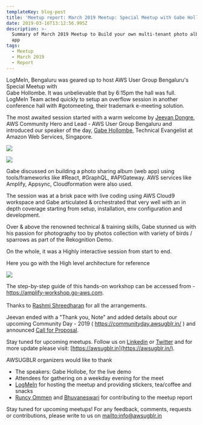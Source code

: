 ```yaml
---
templateKey: blog-post
title: 'Meetup report: March 2019 Meetup: Special Meetup with Gabe Hollombe'
date: 2019-03-16T13:12:56.995Z
description: >-
  Summary of March 2019 Meetup to Build your own multi-tenant photo album web
  app
tags:
  - Meetup
  - March 2019
  - Report
---
```

LogMeIn, Bengaluru was geared up to host AWS User Group Bengaluru's Special Meetup with\
Gabe Hollombe. It was unbelievable that by 6:15pm the hall was full. LogMeIn Team acted quickly to setup an overflow session in another conference hall with #gotomeeting, their trademark e-meeting solution.

The most awaited session started with a warm welcome by [Jeevan Dongre](https://www.linkedin.com/in/jeevandongre/), AWS Community Hero and Lead - AWS User Group Bengaluru and introduced our speaker of the day, [Gabe Hollombe](https://www.linkedin.com/in/gabehollombe/), Technical Evangelist at Amazon Web Services, Singapore.

![](/img/gabemeetup_2.png)

![](/img/gabemeetup.png)

Gabe discussed on building a photo sharing album (web app) using tools/frameworks like #React, #GraphQL, #APIGateway. AWS services like Amplify, Appsync, Cloudformation were also used.

The session was at a brisk pace with live coding using AWS Cloud9 workspace and Gabe articulated & orchestrated that very well with an in depth coverage starting from setup, installation, env configuration and development.

Over & above the renowned technical & training skills, Gabe stunned us with his passion for photography too by photos collection with variety of birds / sparrows as part of the Rekognition Demo.

On the whole, it was a Highly interactive session from start to end.

Here you go with the High level architecture for reference

![](/img/architecture.png)

The step-by-step guide of this hands-on workshop can be accessed from - <https://amplify-workshop.go-aws.com>.\
\
Thanks to [Rashmi Shreedharan](https://www.linkedin.com/in/rashmis/) for all the arrangements.

Jeevan ended with a "Thank you, Note" and added details about our upcoming Community Day - 2019 ( <https://communityday.awsugblr.in/> ) and announced [Call for Proposal](https://www.awsugblr.in/blog/2019-03-04-call-for-proposals-for-aws-community-day-bengaluru-2019-are-now-open/). 

Stay tuned for upcoming meetups. Follow us on [Linkedin](https://www.linkedin.com/in/awsugblr/) or [Twitter](https://twitter.com/awsugblr) and for more update please visit:  [https://awsugblr.in](https://awsugblr.in/).

AWSUGBLR organizers would like to thank

* The speakers: Gabe Hollobe, for the live demo
* Attendees for gathering on a weekday evening for the meet
* [LogMeIn](https://www.logmein.com/) for hosting the meetup and providing stickers, tea/coffee and snacks
* [Runcy Ommen](https://www.linkedin.com/in/runcyoommen/) and [Bhuvaneswari](https://www.linkedin.com/in/bhuvanas/) for contributing to the meetup report

Stay tuned for upcoming meetups! For any feedback, comments, requests or contributions, please write to us on <mailto:info@awsugblr.in>
